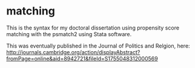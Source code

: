 # matching

This is the syntax for my doctoral dissertation using propensity score matching with the psmatch2 using Stata software. 

This was eventually published in the Journal of Politics and Relgion, here: http://journals.cambridge.org/action/displayAbstract?fromPage=online&aid=8942721&fileId=S1755048312000569


